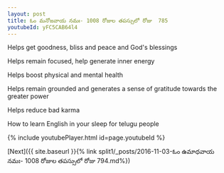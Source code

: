 ```yaml
---
layout: post
title: ఓం మనోజవాయ నమః- 1008 రోజుల తపస్సులో రోజు  785
youtubeId: yFC5CAB64l4
---
```

 
 
Helps get goodness, bliss and peace and God's blessings
 
Helps remain focused, help generate inner energy 
 
Helps boost physical and mental health 
 
Helps remain grounded and generates a sense of gratitude towards the greater power 
 
Helps reduce bad karma
 
How to learn English in your sleep for telugu people
 
 
 
 


{% include youtubePlayer.html id=page.youtubeId %}
 
[Next]({{ site.baseurl }}{% link split1/_posts/2016-11-03-ఓం ఉమాధవాయ నమః- 1008 రోజుల తపస్సులో రోజు  794.md%})
 
